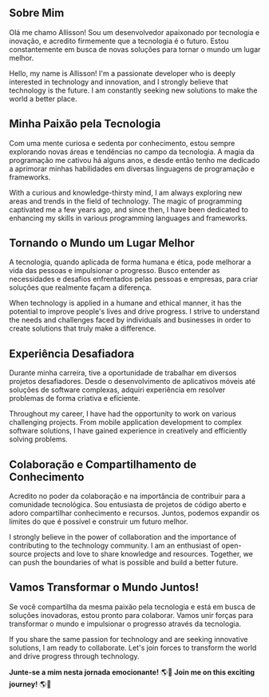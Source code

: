 

## Sobre Mim

Olá me chamo Allisson! Sou um desenvolvedor apaixonado por tecnologia e inovação, e acredito firmemente que a tecnologia é o futuro. Estou constantemente em busca de novas soluções para tornar o mundo um lugar melhor.

Hello, my name is Allisson! I'm a passionate developer who is deeply interested in technology and innovation, and I strongly believe that technology is the future. I am constantly seeking new solutions to make the world a better place.

## Minha Paixão pela Tecnologia

Com uma mente curiosa e sedenta por conhecimento, estou sempre explorando novas áreas e tendências no campo da tecnologia. A magia da programação me cativou há alguns anos, e desde então tenho me dedicado a aprimorar minhas habilidades em diversas linguagens de programação e frameworks.

With a curious and knowledge-thirsty mind, I am always exploring new areas and trends in the field of technology. The magic of programming captivated me a few years ago, and since then, I have been dedicated to enhancing my skills in various programming languages and frameworks.

## Tornando o Mundo um Lugar Melhor

A tecnologia, quando aplicada de forma humana e ética, pode melhorar a vida das pessoas e impulsionar o progresso. Busco entender as necessidades e desafios enfrentados pelas pessoas e empresas, para criar soluções que realmente façam a diferença.

When technology is applied in a humane and ethical manner, it has the potential to improve people's lives and drive progress. I strive to understand the needs and challenges faced by individuals and businesses in order to create solutions that truly make a difference.


## Experiência Desafiadora

Durante minha carreira, tive a oportunidade de trabalhar em diversos projetos desafiadores. Desde o desenvolvimento de aplicativos móveis até soluções de software complexas, adquiri experiência em resolver problemas de forma criativa e eficiente.

Throughout my career, I have had the opportunity to work on various challenging projects. From mobile application development to complex software solutions, I have gained experience in creatively and efficiently solving problems.

## Colaboração e Compartilhamento de Conhecimento

Acredito no poder da colaboração e na importância de contribuir para a comunidade tecnológica. Sou entusiasta de projetos de código aberto e adoro compartilhar conhecimento e recursos. Juntos, podemos expandir os limites do que é possível e construir um futuro melhor.

I strongly believe in the power of collaboration and the importance of contributing to the technology community. I am an enthusiast of open-source projects and love to share knowledge and resources. Together, we can push the boundaries of what is possible and build a better future.

## Vamos Transformar o Mundo Juntos!

Se você compartilha da mesma paixão pela tecnologia e está em busca de soluções inovadoras, estou pronto para colaborar. Vamos unir forças para transformar o mundo e impulsionar o progresso através da tecnologia.

If you share the same passion for technology and are seeking innovative solutions, I am ready to collaborate. Let's join forces to transform the world and drive progress through technology.

**Junte-se a mim nesta jornada emocionante!** 🌎🚀
**Join me on this exciting journey!** 🌎🚀
